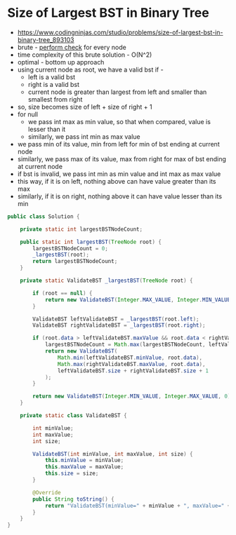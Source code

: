 # Size of Largest BST in Binary Tree

- https://www.codingninjas.com/studio/problems/size-of-largest-bst-in-binary-tree_893103
- brute - [perform check](./Validate%20Binary%20Search%20Tree.md) for every node
- time complexity of this brute solution - O(N^2)
- optimal - bottom up approach
- using current node as root, we have a valid bst if -
  - left is a valid bst
  - right is a valid bst
  - current node is greater than largest from left and smaller than smallest from right
- so, size becomes size of left + size of right + 1
- for null
  - we pass int max as min value, so that when compared, value is lesser than it
  - similarly, we pass int min as max value
- we pass min of its value, min from left for min of bst ending at current node
- similarly, we pass max of its value, max from right for max of bst ending at current node
- if bst is invalid, we pass int min as min value and int max as max value
- this way, if it is on left, nothing above can have value greater than its max
- similarly, if it is on right, nothing above it can have value lesser than its min

```java
public class Solution {

    private static int largestBSTNodeCount;

    public static int largestBST(TreeNode root) {
        largestBSTNodeCount = 0;
        _largestBST(root);
        return largestBSTNodeCount;
    }

    private static ValidateBST _largestBST(TreeNode root) {

        if (root == null) {
            return new ValidateBST(Integer.MAX_VALUE, Integer.MIN_VALUE, 0);
        }

        ValidateBST leftValidateBST = _largestBST(root.left);
        ValidateBST rightValidateBST = _largestBST(root.right);

        if (root.data > leftValidateBST.maxValue && root.data < rightValidateBST.minValue) {
            largestBSTNodeCount = Math.max(largestBSTNodeCount, leftValidateBST.size + rightValidateBST.size + 1);
            return new ValidateBST(
                Math.min(leftValidateBST.minValue, root.data),
                Math.max(rightValidateBST.maxValue, root.data),
                leftValidateBST.size + rightValidateBST.size + 1
            );
        }

        return new ValidateBST(Integer.MIN_VALUE, Integer.MAX_VALUE, 0);
    }

    private static class ValidateBST {

        int minValue;
        int maxValue;
        int size;

        ValidateBST(int minValue, int maxValue, int size) {
            this.minValue = minValue;
            this.maxValue = maxValue;
            this.size = size;
        }

        @Override
        public String toString() {
            return "ValidateBST(minValue=" + minValue + ", maxValue=" + maxValue + ", size=" + size + ")";
        }
    }
}
```
